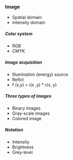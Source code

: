 ### Image

* Spatial domain
* Intensity domain



##### Color system

* RGB
* CMYK



##### Image acquisition

* Illumination \(energy\)  source
* Reflct
* f \(x,y\) = i\(x ,y\)  \* r\(x, y\) 



##### Three  types  of  images

* Binary  images
* Gray-scale images
* Colored image

##### Notation 

* Intensity
* Brightness
* Grey-level





